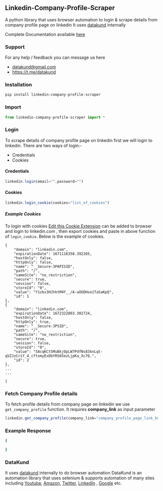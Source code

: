 ## Linkedin-Company-Profile-Scraper
A python library that uses browser automation to login & scrape details from company profile page on linkedin
It uses [datakund](https://pypi.org/project/datakund) internally

Complete Documentation available [here](https://linkedin-api.datakund.com/en/latest/)


### Support
For any help / feedback you can message us here
* datakund@gmail.com
* https://t.me/datakund

### Installation

```sh
pip install linkedin-company-profile-scraper
```

### Import

```javascript
from linkedin-company-profile-scraper import *
```

### Login

To scrape details of company profile page on linkedin first we will login to linkedin. There are two ways of login:-
* Credentials
* Cookies

#### Credentials

```javascript
linkedin.login(email="",password="")
```

#### Cookies

```javascript
linkedin.login_cookie(cookies="list_of_cookies")
```

##### Example Cookies

To login with cookies [Edit this Cookie Extension](https://chrome.google.com/webstore/detail/editthiscookie/fngmhnnpilhplaeedifhccceomclgfbg?hl=en) can be added to browser and login to linkedin.com , then export cookies and paste in above function of ``login_cookie``. Below is the example of cookies.

```[
{
    "domain": "linkedin.com",
    "expirationDate": 1671116358.392265,
    "hostOnly": false,
    "httpOnly": false,
    "name": "__Secure-3PAPISID",
    "path": "/",
    "sameSite": "no_restriction",
    "secure": true,
    "session": false,
    "storeId": "0",
    "value": "Y1zkx3HJhktM4Y__/A-aOUDHse1TaSaKpQ",
    "id": 1
},
{
    "domain": "linkedin.com",
    "expirationDate": 1672322803.302724,
    "hostOnly": false,
    "httpOnly": true,
    "name": "__Secure-3PSID",
    "path": "/",
    "sameSite": "no_restriction",
    "secure": true,
    "session": false,
    "storeId": "0",
    "value": "5AcqKCt5MuBkjOpLW7PdfNs83knLqt-qVZJzCriY_4_cftxmyExDbYRS65ezLjpKa_Xc7Q.",
    "id": 2
},
...
...

]
```
### Fetch Company Profile details

To fetch profile details from company page on linkedin we use ``get_company_profile`` function.
It requires **company_link** as input parameter

```javascript
linkedin.get_company_profile(company_link="company_profile_page_link_here")
```

### Example Response

```sh
{
    
}
```

### DataKund
It uses [datakund](https://pypi.org/project/datakund/) internally to do browser automation
DataKund is an automation library that uses selenium & supports automation of many sites including [Youtube](https://youtube-api.datakund.com/en/latest/), [Amazon](https://amazon-api.datakund.com/en/latest/), [Twitter](https://twitter-api.datakund.com/en/latest/), [LinkedIn](https://linkedin-api.datakund.com/en/latest/) , [Google](https://google-api.datakund.com/en/latest/) etc.

